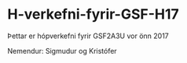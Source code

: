 # H-verkefni-fyrir-GSF-H17

Þettar er hópverkefni fyrir GSF2A3U vor önn 2017

Nemendur: Sigmudur og Kristófer
